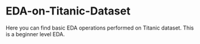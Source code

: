 # EDA-on-Titanic-Dataset
Here you can find basic EDA operations performed on Titanic dataset. This is a beginner level EDA.
